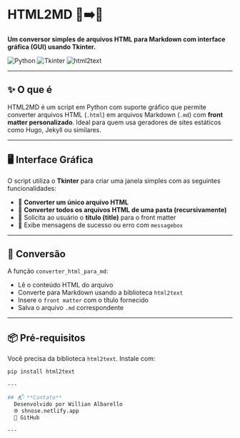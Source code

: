# HTML2MD 📝➡️📄

**Um conversor simples de arquivos HTML para Markdown com interface gráfica (GUI) usando Tkinter.**

![Python](https://img.shields.io/badge/Python-3.7%2B-blue.svg)
![Tkinter](https://img.shields.io/badge/Tkinter-GUI-lightgrey)
![html2text](https://img.shields.io/badge/html2text-Markdown%20Converter-green)

---

## ✨ O que é

HTML2MD é um script em Python com suporte gráfico que permite converter arquivos HTML (`.html`) em arquivos Markdown (`.md`) com **front matter personalizado**. Ideal para quem usa geradores de sites estáticos como Hugo, Jekyll ou similares.

---

## 🖥️ Interface Gráfica

O script utiliza o **Tkinter** para criar uma janela simples com as seguintes funcionalidades:

- 🔹 **Converter um único arquivo HTML**
- 🔹 **Converter todos os arquivos HTML de uma pasta (recursivamente)**
- 🔹 Solicita ao usuário o **título (title)** para o front matter
- 🔹 Exibe mensagens de sucesso ou erro com `messagebox`

---

## 🔄 Conversão

A função `converter_html_para_md`:

- Lê o conteúdo HTML do arquivo
- Converte para Markdown usando a biblioteca `html2text`
- Insere o `front matter` com o título fornecido
- Salva o arquivo `.md` correspondente

---

## 📦 Pré-requisitos

Você precisa da biblioteca `html2text`. Instale com:

```bash
pip install html2text

---

## 📬 **Contato**
  Desenvolvido por Willian Albarello
  🌐 shnose.netlify.app
  🐙 GitHub

---
